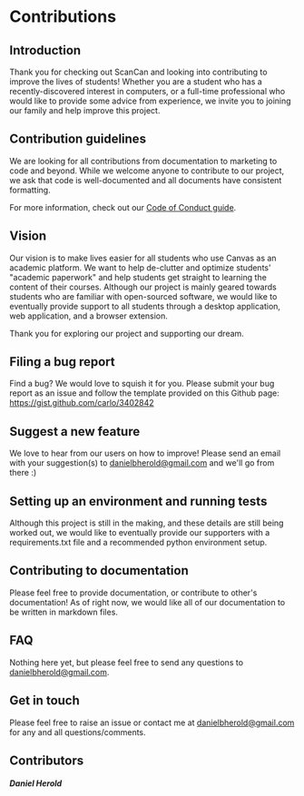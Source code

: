 # Contributions
## Introduction
Thank you for checking out ScanCan and looking into contributing to improve the lives of students! Whether you are a student who has a recently-discovered interest in computers, or a full-time professional who would like to provide some advice from experience, we invite you to joining our family and help improve this project. 

## Contribution guidelines
We are looking for all contributions from documentation to marketing to code and beyond. While we welcome anyone to contribute to our project, we ask that code is well-documented and all documents have consistent formatting.

For more information, check out our [Code of Conduct guide](https://github.com/dbherol/ScanCan/blob/master/CODE_OF_CONDUCT.md).

## Vision
Our vision is to make lives easier for all students who use Canvas as an academic platform. We want to help de-clutter and optimize students' "academic paperwork" and help students get straight to learning the content of their courses. Although our project is mainly geared towards students who are familiar with open-sourced software, we would like to eventually provide support to all students through a desktop application, web application, and a browser extension. 

Thank you for exploring our project and supporting our dream.

## Filing a bug report
Find a bug? We would love to squish it for you. Please submit your bug report as an issue and follow the template provided on this Github page: https://gist.github.com/carlo/3402842

## Suggest a new feature
We love to hear from our users on how to improve! Please send an email with your suggestion(s) to danielbherold@gmail.com and we'll go from there :)

## Setting up an environment and running tests
Although this project is still in the making, and these details are still being worked out, we would like to eventually  provide our supporters with a requirements.txt file and a recommended python environment setup. 

## Contributing to documentation
Please feel free to provide documentation, or contribute to other's documentation! As of right now, we would like all of our documentation to be written in markdown files.

## FAQ
Nothing here yet, but please feel free to send any questions to danielbherold@gmail.com.

## Get in touch
Please feel free to raise an issue or contact me at danielbherold@gmail.com for any and all questions/comments.

## Contributors
##### Daniel Herold
